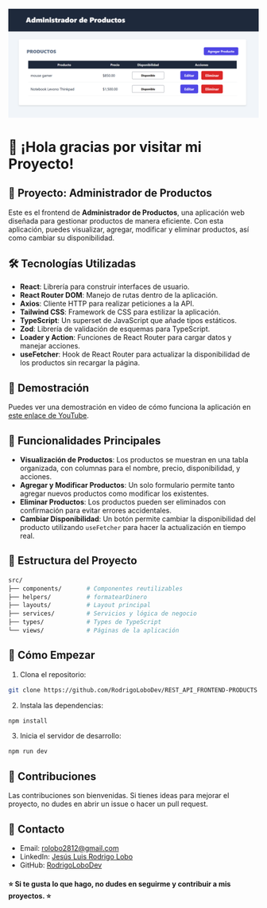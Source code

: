 <!-- Banner -->
![Banner](public/banner.png)

# 👋 ¡Hola gracias por visitar mi Proyecto!

## 🚀 Proyecto: Administrador de Productos

Este es el frontend de **Administrador de Productos**, una aplicación web diseñada para gestionar productos de manera eficiente. Con esta aplicación, puedes visualizar, agregar, modificar y eliminar productos, así como cambiar su disponibilidad.

## 🛠️ Tecnologías Utilizadas

- **React**: Librería para construir interfaces de usuario.
- **React Router DOM**: Manejo de rutas dentro de la aplicación.
- **Axios**: Cliente HTTP para realizar peticiones a la API.
- **Tailwind CSS**: Framework de CSS para estilizar la aplicación.
- **TypeScript**: Un superset de JavaScript que añade tipos estáticos.
- **Zod**: Librería de validación de esquemas para TypeScript.
- **Loader y Action**: Funciones de React Router para cargar datos y manejar acciones.
- **useFetcher**: Hook de React Router para actualizar la disponibilidad de los productos sin recargar la página.

## 🎥 Demostración

Puedes ver una demostración en video de cómo funciona la aplicación en [este enlace de YouTube](https://www.youtube.com/watch?v=OPiSc6o85jY&t=11s).

## 📝 Funcionalidades Principales

- **Visualización de Productos**: Los productos se muestran en una tabla organizada, con columnas para el nombre, precio, disponibilidad, y acciones.
- **Agregar y Modificar Productos**: Un solo formulario permite tanto agregar nuevos productos como modificar los existentes.
- **Eliminar Productos**: Los productos pueden ser eliminados con confirmación para evitar errores accidentales.
- **Cambiar Disponibilidad**: Un botón permite cambiar la disponibilidad del producto utilizando `useFetcher` para hacer la actualización en tiempo real.

## 📂 Estructura del Proyecto

```bash
src/
├── components/       # Componentes reutilizables
├── helpers/          # formatearDinero
├── layouts/          # Layout principal
├── services/         # Servicios y lógica de negocio
├── types/            # Types de TypeScript
└── views/            # Páginas de la aplicación
```
## 🚀 Cómo Empezar
1. Clona el repositorio:

```bash
git clone https://github.com/RodrigoLoboDev/REST_API_FRONTEND-PRODUCTS
```
2. Instala las dependencias:

```bash
npm install
```

3. Inicia el servidor de desarrollo:

```bash
npm run dev
```

## 🤝 Contribuciones
Las contribuciones son bienvenidas. Si tienes ideas para mejorar el proyecto, no dudes en abrir un issue o hacer un pull request.

## 📧 Contacto
- Email: rolobo2812@gmail.com
- LinkedIn: [Jesús Luis Rodrigo Lobo](https://www.linkedin.com/in/jes%C3%BAs-luis-rodrigo-lobo-6594a81b4/)
- GitHub: [RodrigoLoboDev](https://github.com/RodrigoLoboDev)

#### ⭐️ Si te gusta lo que hago, no dudes en seguirme y contribuir a mis proyectos. ⭐️